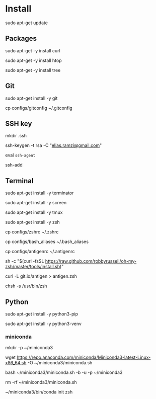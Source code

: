 # Install

sudo apt-get update

## Packages

sudo apt-get -y install curl

sudo apt-get -y install htop

sudo apt-get -y install tree

## Git

sudo apt-get install -y git

cp configs/gitconfig ~/.gitconfig

## SSH key

mkdir .ssh
<!-- Enter pass phrase when asked -->
ssh-keygen -t rsa -C "elias.ramzi@gmail.com"

eval `ssh-agent`

ssh-add

## Terminal

sudo apt-get install -y terminator

sudo apt-get install -y screen

sudo apt-get install -y tmux

sudo apt-get install -y zsh

cp configs/zshrc ~/.zshrc

cp configs/bash_aliases ~/.bash_aliases

cp configs/antigenrc ~/.antigenrc

sh -c "$(curl -fsSL https://raw.github.com/robbyrussell/oh-my-zsh/master/tools/install.sh)"

curl -L git.io/antigen > antigen.zsh

chsh -s /usr/bin/zsh

## Python

sudo apt-get install -y python3-pip

sudo apt-get install -y python3-venv

### miniconda

mkdir -p ~/miniconda3

wget https://repo.anaconda.com/miniconda/Miniconda3-latest-Linux-x86_64.sh -O ~/miniconda3/miniconda.sh

bash ~/miniconda3/miniconda.sh -b -u -p ~/miniconda3

rm -rf ~/miniconda3/miniconda.sh

~/miniconda3/bin/conda init zsh
